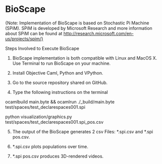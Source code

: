 BioScape
========
{Note: Implementation of BioScape is based on Stochastic Pi Machine (SPiM). SPiM is developed by Microsoft Research and more information about SPiM can be found at http://research.microsoft.com/en-us/projects/spim/}

Steps Involved to Execute BioScape

1. BioScape implementation is both compatible with Linux and MacOS X. Use Terminal to run BioScape on your machine.

2. Install Objective Caml, Python and VPython.

3. Go to the source repository shared on GitHub.

4. Type the following instructions on the terminal

ocamlbuild main.byte && ocamlrun ./_build/main.byte test/spaces/test_declarespaces001.spi

python visualization/graphics.py test/spaces/test_declarespaces001.spi_pos.csv

5. The output of the BioScape generates 2 csv Files: *.spi.csv and *.spi pos.csv.

6. *.spi.csv plots populations over time.

7. *.spi pos.csv produces 3D-rendered videos.

